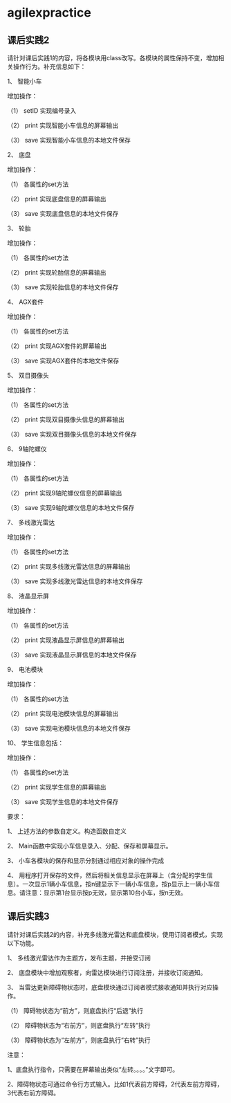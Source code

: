 # agilexpractice

## 课后实践2

请针对课后实践1的内容，将各模块用class改写。各模块的属性保持不变，增加相关操作行为。补充信息如下： 

1、 智能小车

增加操作：

（1）  setID 实现编号录入

（2）  print 实现智能小车信息的屏幕输出

（3）  save 实现智能小车信息的本地文件保存

2、 底盘

增加操作：

（1）  各属性的set方法 

（2）  print 实现底盘信息的屏幕输出

（3）  save 实现底盘信息的本地文件保存

3、 轮胎

增加操作：

（1）  各属性的set方法

（2）  print 实现轮胎信息的屏幕输出

（3）  save 实现轮胎信息的本地文件保存

4、 AGX套件

增加操作：

（1）  各属性的set方法

（2）  print 实现AGX套件的屏幕输出

（3）  save 实现AGX套件的本地文件保存

5、 双目摄像头

增加操作：

（1）  各属性的set方法

（2）  print 实现双目摄像头信息的屏幕输出

（3）  save 实现双目摄像头信息的本地文件保存

6、 9轴陀螺仪

增加操作：

（1）  各属性的set方法

（2）  print 实现9轴陀螺仪信息的屏幕输出

（3）  save 实现9轴陀螺仪信息的本地文件保存

7、 多线激光雷达

增加操作：

（1）  各属性的set方法

（2）  print 实现多线激光雷达信息的屏幕输出

（3）  save 实现多线激光雷达信息的本地文件保存

8、 液晶显示屏

增加操作：

（1）  各属性的set方法

（2）  print 实现液晶显示屏信息的屏幕输出

（3）  save 实现液晶显示屏信息的本地文件保存

9、 电池模块

增加操作：

（1）  各属性的set方法

（2）  print 实现电池模块信息的屏幕输出

（3）  save 实现电池模块信息的本地文件保存

10、 学生信息包括：

增加操作：

（1）  各属性的set方法

（2）  print 实现学生信息的屏幕输出

（3）  save 实现学生信息的本地文件保存

要求：

1、 上述方法的参数自定义。构造函数自定义

2、 Main函数中实现小车信息录入、分配、保存和屏幕显示。

3、 小车各模块的保存和显示分别通过相应对象的操作完成

4、 用程序打开保存的文件，然后将相关信息显示在屏幕上（含分配的学生信息）。一次显示1辆小车信息，按n键显示下一辆小车信息，按p显示上一辆小车信息。请注意：显示第1台显示按p无效，显示第10台小车，按n无效。

## 课后实践3

请针对课后实践2的内容，补充多线激光雷达和底盘模块，使用订阅者模式，实现以下功能。

1、 多线激光雷达作为主题方，发布主题，并接受订阅

2、 底盘模块中增加观察者，向雷达模块进行订阅注册，并接收订阅通知。

3、 当雷达更新障碍物状态时，底盘模块通过订阅者模式接收通知并执行对应操作。

（1）  障碍物状态为“前方”，则底盘执行“后退”执行

（2）  障碍物状态为“右前方”，则底盘执行“左转”执行

（3）  障碍物状态为“左前方”，则底盘执行“右转”执行

注意：

1、底盘执行指令，只需要在屏幕输出类似“左转。。。。”文字即可。

2、障碍物状态可通过命令行方式输入。比如1代表前方障碍，2代表左前方障碍，3代表右前方障碍。

## 
